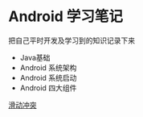 # Android  学习笔记

  把自己平时开发及学习到的知识记录下来

- Java基础
- Android 系统架构
- Android 系统启动
- Android 四大组件

[滑动冲突](../view/touch_conflict.md)

